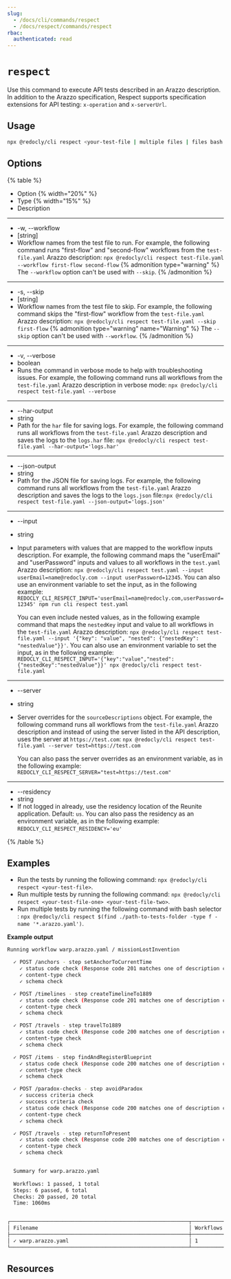 ```yaml
---
slug:
  - /docs/cli/commands/respect
  - /docs/respect/commands/respect
rbac:
  authenticated: read
---
```


# `respect`

Use this command to execute API tests described in an Arazzo description.
In addition to the Arazzo specification, Respect supports specification extensions for API testing: `x-operation` and `x-serverUrl`.

## Usage

```sh
npx @redocly/cli respect <your-test-file | multiple files | files bash query> [-w | --workflow] [-s | --skip] [-v | --verbose] [-i | --input]
```

## Options

{% table %}

- Option {% width="20%" %}
- Type {% width="15%" %}
- Description

---

- -w, --workflow
- [string]
- Workflow names from the test file to run.
  For example, the following command runs "first-flow" and "second-flow" workflows from the `test-file.yaml` Arazzo description: `npx @redocly/cli respect test-file.yaml --workflow first-flow second-flow`
  {% admonition type="warning" %}
  The `--workflow` option can't be used with `--skip`.
  {% /admonition %}

---

- -s, --skip
- [string]
- Workflow names from the test file to skip.
  For example, the following command skips the "first-flow" workflow from the `test-file.yaml` Arazzo description: `npx @redocly/cli respect test-file.yaml --skip first-flow`
  {% admonition type="warning" name="Warning" %}
  The `--skip` option can't be used with `--workflow`.
  {% /admonition %}

---

- -v, --verbose
- boolean
- Runs the command in verbose mode to help with troubleshooting issues.
  For example, the following command runs all workflows from the `test-file.yaml` Arazzo description in verbose mode: `npx @redocly/cli respect test-file.yaml --verbose`

---

- --har-output
- string
- Path for the `har` file for saving logs.
  For example, the following command runs all workflows from the `test-file.yaml` Arazzo description and saves the logs to the `logs.har` file: `npx @redocly/cli respect test-file.yaml --har-output='logs.har'`

---

- --json-output
- string
- Path for the JSON file for saving logs. For example, the following command runs all workflows from the `test-file.yaml` Arazzo description and saves the logs to the `logs.json` file:`npx @redocly/cli respect test-file.yaml --json-output='logs.json'`

---

- --input
- string
- Input parameters with values that are mapped to the workflow inputs description.
  For example, the following command maps the "userEmail" and "userPassword" inputs and values to all workflows in the `test.yaml` Arazzo description: `npx @redocly/cli respect test.yaml --input userEmail=name@redocly.com --input userPassword=12345`.
  You can also use an environment variable to set the input, as in the following example: `REDOCLY_CLI_RESPECT_INPUT='userEmail=name@redocly.com,userPassword=12345' npm run cli respect test.yaml`

  You can even include nested values, as in the following example command that maps the `nestedKey` input and value to all workflows in the `test-file.yaml` Arazzo description: `npx @redocly/cli respect test-file.yaml --input '{"key": "value", "nested": {"nestedKey": "nestedValue"}}'`.
  You can also use an environment variable to set the input, as in the following example: `REDOCLY_CLI_RESPECT_INPUT='{"key":"value","nested":{"nestedKey":"nestedValue"}}' npx @redocly/cli respect test-file.yaml`

---

- --server
- string
- Server overrides for the `sourceDescriptions` object.
  For example, the following command runs all workflows from the `test-file.yaml` Arazzo description and instead of using the server listed in the API description, uses the server at `https://test.com`: `npx @redocly/cli respect test-file.yaml --server test=https://test.com`

  You can also pass the server overrides as an environment variable, as in the following example:
  `REDOCLY_CLI_RESPECT_SERVER="test=https://test.com"`

---

- --residency
- string
- If not logged in already, use the residency location of the Reunite application.
  Default: `us`.
  You can also pass the residency as an environment variable, as in the following example:
  `REDOCLY_CLI_RESPECT_RESIDENCY='eu'`

{% /table %}

## Examples

- Run the tests by running the following command: `npx @redocly/cli respect <your-test-file>`.
- Run multiple tests by running the following command: `npx @redocly/cli respect <your-test-file-one> <your-test-file-two>`.
- Run multiple tests by running the following command with bash selector : `npx @redocly/cli respect $(find ./path-to-tests-folder -type f -name '*.arazzo.yaml')`.

**Example output**

```bash
Running workflow warp.arazzo.yaml / missionLostInvention

  ✓ POST /anchors - step setAnchorToCurrentTime
    ✓ status code check (Response code 201 matches one of description codes: [201, 409])
    ✓ content-type check
    ✓ schema check

  ✓ POST /timelines - step createTimelineTo1889
    ✓ status code check (Response code 201 matches one of description codes: [201])
    ✓ content-type check
    ✓ schema check

  ✓ POST /travels - step travelTo1889
    ✓ status code check (Response code 200 matches one of description codes: [200, 400])
    ✓ content-type check
    ✓ schema check

  ✓ POST /items - step findAndRegisterBlueprint
    ✓ status code check (Response code 200 matches one of description codes: [200, 409])
    ✓ content-type check
    ✓ schema check

  ✓ POST /paradox-checks - step avoidParadox
    ✓ success criteria check
    ✓ success criteria check
    ✓ status code check (Response code 200 matches one of description codes: [200, 400])
    ✓ content-type check
    ✓ schema check

  ✓ POST /travels - step returnToPresent
    ✓ status code check (Response code 200 matches one of description codes: [200, 400])
    ✓ content-type check
    ✓ schema check


  Summary for warp.arazzo.yaml
  
  Workflows: 1 passed, 1 total
  Steps: 6 passed, 6 total
  Checks: 20 passed, 20 total
  Time: 1060ms


┌──────────────────────────────────────────────────────────┬────────────┬─────────┬─────────┬──────────┬─────────┐
│ Filename                                                 │ Workflows  │ Passed  │ Failed  │ Warnings │ Skipped │
├──────────────────────────────────────────────────────────┼────────────┼─────────┼─────────┼──────────┼─────────┤
│ ✓ warp.arazzo.yaml                                       │ 1          │ 1       │ -       │ -        │ -       │
└──────────────────────────────────────────────────────────┴────────────┴─────────┴─────────┴──────────┴─────────┘
```

## Resources

<!-- - Learn more about using mTLS with Respect in [Use mTLS](/docs/respect/guides/mtls-cli).
- Follow steps to test API sequences in [Test a sequence of API calls](/docs/respect/guides/test-api-sequences).
- Learn what Respect is and how you can use it to test API in the [Respect](/docs/respect) concept document.
- [Learn Arazzo](/learn/arazzo/what-is-arazzo). -->
